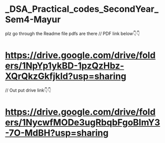 # _DSA_Practical_codes_SecondYear_Sem4-Mayur
plz go through the Readme file pdfs are there
// PDF link below👇👇
# https://drive.google.com/drive/folders/1NpYp1ykBD-1pzQzHbz-XQrQkzGkfjkId?usp=sharing
// Out put drive link👇👇
# https://drive.google.com/drive/folders/1NycwfMODe3ugRbqbFgoBImY3-7O-MdBH?usp=sharing
